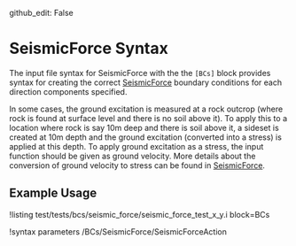 github_edit: False

# SeismicForce Syntax

The input file syntax for SeismicForce with the the `[BCs]` block provides
syntax for creating the correct [SeismicForce](BCs/SeismicForce.md) boundary
conditions for each direction components specified.

In some cases, the ground excitation is measured at a rock outcrop (where rock is found at surface
level and there is no soil above it). To apply this to a location where rock is say $10$m deep and
there is soil above it, a sideset is created at $10$m depth and the ground excitation (converted
into a stress) is applied at this depth. To apply ground excitation as a stress, the input function
should be given as ground velocity. More details about the conversion of ground velocity to stress
can be found in [SeismicForce](/SeismicForce.md).

## Example Usage

!listing test/tests/bcs/seismic_force/seismic_force_test_x_y.i block=BCs

!syntax parameters /BCs/SeismicForce/SeismicForceAction

